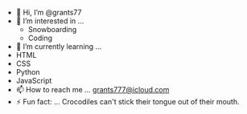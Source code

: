 - 👋 Hi, I’m @grants77
- 👀 I’m interested in ...
  - Snowboarding
  - Coding
- 🌱 I’m currently learning ...
 - HTML
 - CSS
 - Python
 - JavaScript
- 📫 How to reach me ... grants777@icloud.com
- ⚡ Fun fact: ... Crocodiles can't stick their tongue out of their mouth.

<!---
grants77/grants77 is a ✨ special ✨ repository because its `README.md` (this file) appears on your GitHub profile.
You can click the Preview link to take a look at your changes.
--->
